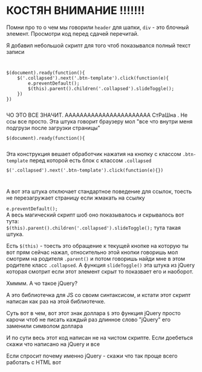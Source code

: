 # КОСТЯН ВНИМАНИЕ !!!!!!!
Помни про то о чем мы говорили <code>header</code> для шапки, <code>div</code> - это блочный элемент. 
Просмотри код перед сдачей перечитай.
<p>Я добавил небольшой скрипт для того чтоб показывался полный текст записи</p>
<code>
<pre>
$(document).ready(function(){
    $('.collapsed').next('.btn-template').click(function(e){
        e.preventDefault();
        $(this).parent().children('.collapsed').slideToggle();
    })
})
</pre>
</code>
ЧО ЭТО ВСЕ ЗНАЧИТ. ААААААААААААААААААААААА СтРаШна .
Не ссы все просто.
Эта штука говорит браузеру мол "все что внутри меня подгрузи после загрузки страницы" 
<code>
<pre>
$(document).ready(function(){
</pre>
</code> 
Эта конструкция вешает обработчик нажатия на кнопку с классом <code>.btn-template</code> перед которой есть блок с классом <code>.collapsed</code>
<code>
<pre>
$('.collapsed').next('.btn-template').click(function(e){})
</pre>
</code>
<p>А вот эта штука отключает стандартное поведение для ссылок, тоесть не перезагружает страницу если жмакать на ссылку</p>
<code>e.preventDefault();</code>
<br>
А весь магический скрипт шоб оно показывалось и скрывалось вот тута:<br>
<code>$(this).parent().children('.collapsed').slideToggle();</code>
тута такая штука.

Есть <code>$(this)</code> - тоесть это обращение к текущей кнопке на которую ты вот прям сейчас нажал, относительно этой кнопки говоришь мол смотрим на родителя 
<code>.parent()</code> и потом говоришь найди мне в этом родителе класс <code>.collapsed</code>.
А функция <code>slideToggle()</code> эта штука из jQuery которая смотрит если этот элемент скрыт то показвает его и наоборот.
<p>Хмммм. А чо такое jQuery?</p>
<p>А это библиотечка для JS со своим синтаксисом, и кстати этот скрипт написан как раз на этой библиотечке.</p>
<p>Суть вот в чем, вот этот знак доллара <code>$</code> это функция jQuery просто карочи чтоб не писать каждый раз длинное слово "jQuery" его заменили символом доллара</p>
<p>И по сути весь этот код написан не на чистом скрипте. Если доебеться скажи что написано на jQuery и все</p>
<p>Если спросит почему именно jQuery - скажи что так проще всего работать с HTML вот</p>
